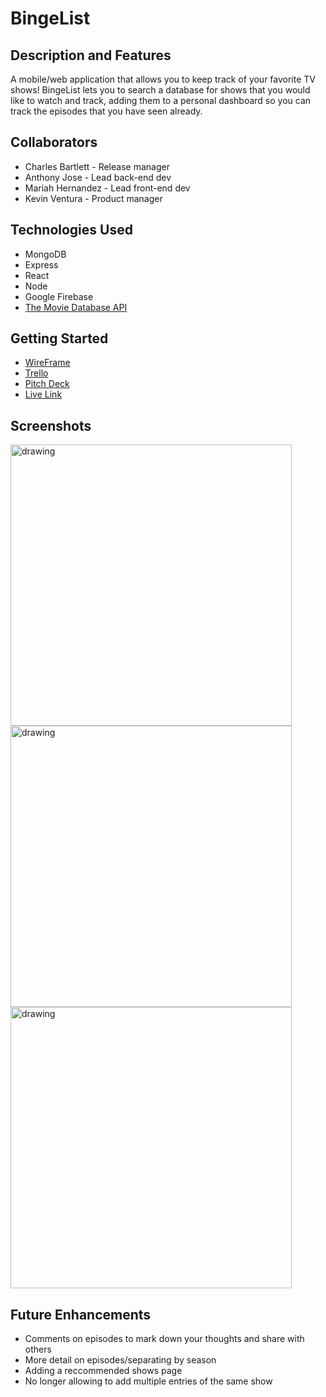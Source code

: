 # BingeList

## Description and Features

A mobile/web application that allows you to keep track of your favorite TV shows! BingeList lets you to search a database for shows that you would like to watch and track, adding them to a personal dashboard so you can track the episodes that you have seen already.

## Collaborators

* Charles Bartlett - Release manager
* Anthony Jose - Lead back-end dev
* Mariah Hernandez - Lead front-end dev
* Kevin Ventura - Product manager

## Technologies Used

* MongoDB
* Express
* React
* Node
* Google Firebase
* [The Movie Database API](https://developers.themoviedb.org/3/getting-started/introduction)

## Getting Started
* [WireFrame](https://www.figma.com/file/lxWsdEddZhfZeCbWgt3EJc/BingeList?node-id=0%3A1)
* [Trello](https://trello.com/b/Nleyr78L/bingelist)
* [Pitch Deck](https://my.visme.co/view/rxewgvj0-3ezl33qx4pzrl0q1#s1)
* [Live Link](https://bingelist-project.netlify.app/bingelist/dashboard)

## Screenshots
<img src="https://images2.imgbox.com/06/34/nXsgC7rX_o.png" alt="drawing" width="450"/>
<img src="https://images2.imgbox.com/6d/62/JNHhTVA8_o.png" alt="drawing" width="450"/>
<img src="https://images2.imgbox.com/6e/17/F5mdCJEn_o.png" alt="drawing" width="450"/>

## Future Enhancements
* Comments on episodes to mark down your thoughts and share with others
* More detail on episodes/separating by season
* Adding a reccommended shows page
* No longer allowing to add multiple entries of the same show
